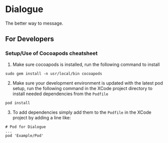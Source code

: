 # Dialogue
The better way to message.


## For Developers

### Setup/Use of Cocoapods cheatsheet
1. Make sure cocoapods is installed, run the following command to install
```
sudo gem install -n usr/local/bin cocoapods
```
2. Make sure your development environment is updated with the latest pod setup, run the following command in the XCode project directory to install needed dependencies from the `Podfile`
```
pod install
```
3. To add dependencies simply add them to the `Podfile` in the XCode project by adding a line like:
```
# Pod for Dialogue
...
pod 'Example/Pod'
```
